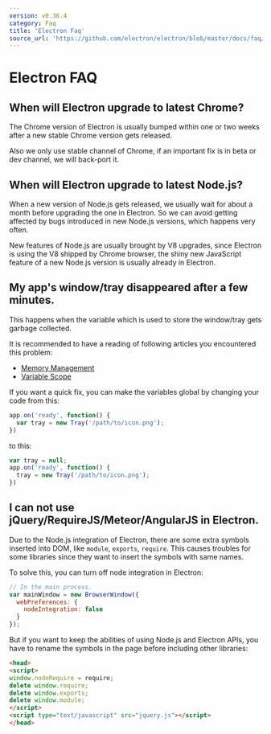 ```yaml
---
version: v0.36.4
category: Faq
title: 'Electron Faq'
source_url: 'https://github.com/electron/electron/blob/master/docs/faq/electron-faq.md'
---
```


# Electron FAQ

## When will Electron upgrade to latest Chrome?

The Chrome version of Electron is usually bumped within one or two weeks after
a new stable Chrome version gets released.

Also we only use stable channel of Chrome, if an important fix is in beta or dev
channel, we will back-port it.

## When will Electron upgrade to latest Node.js?

When a new version of Node.js gets released, we usually wait for about a month
before upgrading the one in Electron. So we can avoid getting affected by bugs
introduced in new Node.js versions, which happens very often.

New features of Node.js are usually brought by V8 upgrades, since Electron is
using the V8 shipped by Chrome browser, the shiny new JavaScript feature of a
new Node.js version is usually already in Electron.

## My app's window/tray disappeared after a few minutes.

This happens when the variable which is used to store the window/tray gets
garbage collected.

It is recommended to have a reading of following articles you encountered this
problem:

* [Memory Management][memory-management]
* [Variable Scope][variable-scope]

If you want a quick fix, you can make the variables global by changing your
code from this:

```javascript
app.on('ready', function() {
  var tray = new Tray('/path/to/icon.png');
})
```

to this:

```javascript
var tray = null;
app.on('ready', function() {
  tray = new Tray('/path/to/icon.png');
})
```

## I can not use jQuery/RequireJS/Meteor/AngularJS in Electron.

Due to the Node.js integration of Electron, there are some extra symbols
inserted into DOM, like `module`, `exports`, `require`. This causes troubles for
some libraries since they want to insert the symbols with same names.

To solve this, you can turn off node integration in Electron:

```javascript
// In the main process.
var mainWindow = new BrowserWindow({
  webPreferences: {
    nodeIntegration: false
  }
});
```

But if you want to keep the abilities of using Node.js and Electron APIs, you
have to rename the symbols in the page before including other libraries:

```html
<head>
<script>
window.nodeRequire = require;
delete window.require;
delete window.exports;
delete window.module;
</script>
<script type="text/javascript" src="jquery.js"></script>
</head>
```

[memory-management]: https://developer.mozilla.org/en-US/docs/Web/JavaScript/Memory_Management
[variable-scope]: https://msdn.microsoft.com/library/bzt2dkta(v=vs.94).aspx
